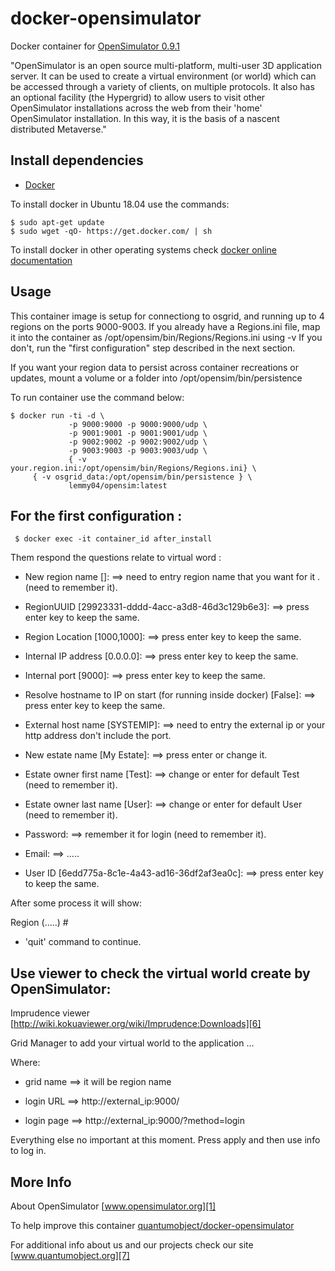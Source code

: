 # docker-opensimulator

Docker container for [OpenSimulator 0.9.1][3]

"OpenSimulator is an open source multi-platform, multi-user 3D application server. It can be used to create a virtual environment (or world) which can be accessed through a variety of clients, on multiple protocols. It also has an optional facility (the Hypergrid) to allow users to visit other OpenSimulator installations across the web from their 'home' OpenSimulator installation. In this way, it is the basis of a nascent distributed Metaverse."

## Install dependencies

  - [Docker][2]

To install docker in Ubuntu 18.04 use the commands:

    $ sudo apt-get update
    $ sudo wget -qO- https://get.docker.com/ | sh

 To install docker in other operating systems check [docker online documentation][4]

## Usage

This container image is setup for connectiong to osgrid, and running up to 4 regions on the ports 9000-9003.
If you already have a Regions.ini file, map it into the container as /opt/opensim/bin/Regions/Regions.ini using -v
If you don't, run the "first configuration" step described in the next section.

If you want your region data to persist across container recreations or
updates, mount a volume or a folder into /opt/opensim/bin/persistence

To run container use the command below:

    $ docker run -ti -d \
                 -p 9000:9000 -p 9000:9000/udp \
                 -p 9001:9001 -p 9001:9001/udp \
                 -p 9002:9002 -p 9002:9002/udp \
                 -p 9003:9003 -p 9003:9003/udp \
                 { -v your.region.ini:/opt/opensim/bin/Regions/Regions.ini} \
		 { -v osgrid_data:/opt/opensim/bin/persistence } \
                 lemmy04/opensim:latest

 
## For the first configuration :

     $ docker exec -it container_id after_install

Them respond the questions relate to virtual word : 

 - New region name []:     ==> need to entry region name that you want for it .(need to remember it).

 - RegionUUID [29923331-dddd-4acc-a3d8-46d3c129b6e3]:     ==> press enter key to keep the same.

 - Region Location [1000,1000]:                           ==> press enter key to keep the same.

 - Internal IP address [0.0.0.0]:                         ==> press enter key to keep the same.

 - Internal port [9000]:                                  ==> press enter key to keep the same.

 - Resolve hostname to IP on start (for running inside docker) [False]:  ==> press enter key to keep the same.

 - External host name [SYSTEMIP]:   ==> need to entry the external ip or your http address don't include the port.

 - New estate name [My Estate]:     ==> press enter or change it. 

 - Estate owner first name [Test]:  ==> change or enter for default Test (need to remember it).

 - Estate owner last name [User]:   ==> change or enter for default User (need to remember it).

 - Password:                       ==> remember it for login (need to remember it).

 - Email:                          ==> ..... 

 - User ID [6edd775a-8c1e-4a43-ad16-36df2af3ea0c]:  ==> press enter key to keep the same.

After some process it will show:

Region (.....) # 

 - 'quit' command to continue.


## Use viewer to check the virtual world create by OpenSimulator:

Imprudence viewer [http://wiki.kokuaviewer.org/wiki/Imprudence:Downloads][6]

Grid Manager  to add your virtual world to the application ...

Where:

 - grid name ==> it will be region name

 - login URL ==>  http://external_ip:9000/  

 - login page ==> http://external_ip:9000/?method=login

Everything else no important at this moment. Press apply and then use info to log in.

## More Info

About OpenSimulator [www.opensimulator.org][1]

To help improve this container [quantumobject/docker-opensimulator][5]

For additional info about us and our projects check our site [www.quantumobject.org][7]

[1]:http://www.opensimulator.org/
[2]:https://www.docker.com
[3]:http://opensimulator.org/wiki/Download
[4]:http://docs.docker.com
[5]:https://github.com/QuantumObject/docker-opensimulator
[6]:http://wiki.kokuaviewer.org/wiki/Imprudence:Downloads
[7]:https://www.quantumobject.org/
